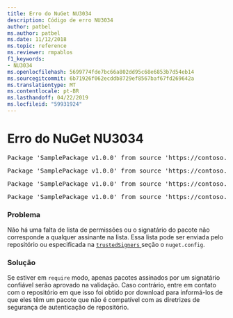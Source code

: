 ```yaml
---
title: Erro do NuGet NU3034
description: Código de erro NU3034
author: patbel
ms.author: patbel
ms.date: 11/12/2018
ms.topic: reference
ms.reviewer: rmpablos
f1_keywords:
- NU3034
ms.openlocfilehash: 5699774fde7bc66a802dd95c68e6853b7d54eb14
ms.sourcegitcommit: 6b71926f062ecddb8729ef8567baf67fd269642a
ms.translationtype: MT
ms.contentlocale: pt-BR
ms.lasthandoff: 04/22/2019
ms.locfileid: "59931924"
---
```

# <a name="nuget-error-nu3034"></a>Erro do NuGet NU3034

<pre>Package 'SamplePackage v1.0.0' from source 'https://contoso.com/index.json': signatureValidationMode is set to require, so packages are allowed only if signed by trusted signers; however, no trusted signers were specified.</pre>
<pre>Package 'SamplePackage v1.0.0' from source 'https://contoso.com/index.json': The package signature certificate fingerprint does not match any certificate fingerprint in the allow list.</pre>
<pre>Package 'SamplePackage v1.0.0' from source 'https://contoso.com/index.json': This repository indicated that all its packages are repository signed; however, it listed no signing certificates.</pre>
<pre>Package 'SamplePackage v1.0.0' from source 'https://contoso.com/index.json': This package was not repository signed with a certificate listed by this repository.</pre>

### <a name="issue"></a>Problema

Não há uma falta de lista de permissões ou o signatário do pacote não corresponde a qualquer assinante na lista. Essa lista pode ser enviada pelo repositório ou especificada na [ `trustedSigners` ](../nuget-config-file.md#trustedsigners-section) seção o `nuget.config`.

### <a name="solution"></a>Solução

Se estiver em `require` modo, apenas pacotes assinados por um signatário confiável serão aprovado na validação. Caso contrário, entre em contato com o repositório em que isso foi obtido por download para informá-los de que eles têm um pacote que não é compatível com as diretrizes de segurança de autenticação de repositório.
